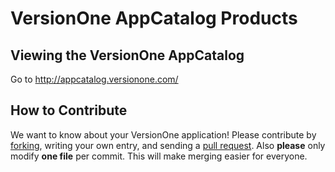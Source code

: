 # VersionOne AppCatalog Products

## Viewing the VersionOne AppCatalog

Go to http://appcatalog.versionone.com/

## How to Contribute

We want to know about your VersionOne application! Please contribute by [forking][fk], writing your own entry, and sending a [pull request][pr]. Also **please** only modify **one file** per commit. This will make merging easier for everyone.

[fk]: http://help.github.com/forking/
[pr]: http://help.github.com/pull-requests/
